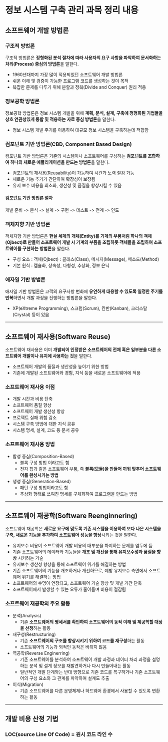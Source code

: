 # 정보 시스템 구축 관리 과목 정리 내용

## 소프트웨어 개발 방법론

### 구조적 방법론
구조적 방법론은 <b>정형화된 분석 절차에 따라 사용자의 요구 사항을 파악하여 문서화하는 처리(Process) 중심의 방법론</b>을 말한다.
* 1960년대까지 가장 많이 적용되었던 소프트웨어 개발 방법론
* 쉬운 이해 및 검증이 가능한 프로그램 코드를 생성하는 것이 목적
* 복잡한 문제를 다루기 위해 분할과 정복(Divide and Conquer) 원리 적용

### 정보공학 방법론
정보공학 방법론은 정보 시스템 개발을 위해 <b>계획, 분석, 설계, 구축에 정형화된 기법들을 상호 연관성있게 통합 및 적용하는 자료 중심 방법론</b>을 말한다.
* 정보 시스템 개발 주기를 이용하여 대규모 정보 시스템을 구축하는데 적합함

### 컴포넌트 기반 방법론(CBD, Component Based Design)
컴포넌트 기반 방법론은 기존의 시스템이나 소프트웨어를 구성하는 <b>컴포넌트를 조합하여 하나의 새로운 애플리케이션을 만드는 방법론</b>을 말한다.
* 컴포넌트의 재사용(Reusability)이 가능하여 시간과 노력 절감 가능
* 새로운 기능 추가가 간단하여 확장성이 보장됨
* 유지 보수 비용을 최소화, 생산성 및 품질을 향상시킬 수 있음

#### 컴포넌트 기반 방법론 절차
개발 준비 -> 분석 -> 설계 -> 구현 -> 테스트 -> 전계 -> 인도

### 객체지향 기반 방법론
객체지향 기반 방법론은 <b>현실 세계의 개체(Entity)를 기계의 부품처럼 하나의 객체(Ojbect)로 만들어 소프트웨어 개발 시 기계의 부품을 조립하듯 객체들을 조립하여 소프트웨어를 구현하는 방법론</b>을 말한다.
* 구성 요소 : 객체(Ojbect) : 클래스(Class), 메시지(Message), 메소드(Method)
* 기본 원칙 : 캡슐화, 상속성, 다형성, 추상화, 정보 은닉

### 애자일 기반 방법론
애자일 기반 방법론은 고객의 요구사항 변화에 <b>유연하게 대응할 수 있도록 일정한 주기를 반복</b>하면서 개발 과정을 진행하는 방법론을 말한다.
* XP(eXtreme Programming), 스크럼(Scrum), 칸반(Kanban), 크리스탈(Crystal) 등이 있음

---

## 소프트웨어 재사용(Software Reuse)
소프트웨어 재사용은 이미 <b>개발되어 인정받은 소프트웨어의 전체 혹은 일부분을 다른 소프트웨어 개발이나 유지에 사용하는 것</b>을 말한다.
* 소프트웨어 개발의 품질과 생산성을 높이기 위한 방법
* 기존에 개발된 소프트웨어와 경험, 지식 등을 새로운 소프트웨어에 적용

### 소프트웨어 재사용 이점
* 개발 시간과 비용 단축
* 소프트웨어 품질 향상
* 소프트웨어 개발 생산성 향상
* 프로젝트 실패 위험 감소
* 시스템 구축 방법에 대한 지식 공유
* 시스템 명세, 설계, 코드 등 문서 공유

### 소프트웨어 재사용 방법
* 합성 중심(Composition-Based)
  * 블록 구성 방법 이라고도 함
  * 전자 칩과 같은 소프트웨어 부품, 즉 <b>블록(모듈)을 만들어 끼워 맞추어 소프트웨어를 완성시키는 방법</b>
* 생성 중심(Generation-Based)
  * 패턴 구성 방법이라고도 함
  * 추상화 형태로 쓰여진 명세를 구체화하여 프로그램을 만드는 방법
  
---

## 소프트웨어 재공학(Software Reenginnering)
소프트웨어 재공학은 <b>새로운 요구에 맞도록 기존 시스템을 이용하여 보다 나은 시스템을 구축, 새로운 기능을 추가하여 소프트웨어 성능을 향상</b>시키는 것을 말한다.
* 유지보수 비용이 소프트웨어 개발 비용의 대부분을 차지하는 문제를 염두에 둠
* 기존 소프트웨어의 데이터와 기능들을 <b>개조 및 개선을 통해 유지보수성과 품질을 향상</b> 시키려는 기술
* 유지보수 생산성 향상을 통해 소프트웨어 위기를 해결하는 방법
* 기존 소프트웨어의 기능을 개조하거나 개선하므로, 예방 유지보수 측면에서 소프트웨어 위기를 해결하는 방법
* 소프트웨어의 수명이 연장되고, 소프트웨어 기술 향상 및 개발 기간 단축
* 소프트웨어에서 발생할 수 있는 오류가 줄어들며 비용이 절감됨

### 소프트웨어 재공학의 주요 활동
* 분석(Analysis)
  * 기존 <b>소프트웨어의 명세서를 확인하여 소프트웨어의 동작 이해 및 제공학할 대상을 선정</b>하는 활동
* 재구성(Restructuring)
  * 기존 <b>소프트웨어의 구조를 향상시키기 위하여 코드를 재구성</b>하는 활동
  * 소프트웨어의 기능과 외적인 동작은 바뀌지 않음
* 역공학(Reverse Enginerring)
  * 기존 소프트웨어를 분석하여 소프트웨어 개발 과정과 데이터 처리 과정을 설명하는 분석 및 설계 정보를 재발견하거나 다시 만들어내는 활동
  * 일반적인 개발 단계와는 반대 방향으로 기존 코드를 복구하거나 기존 소프트웨어의 구성 요소와 그 관계를 파악하여 설계도 추출
* 이식(Migration)
  * 기존 소프트웨어를 다른 운영체제나 하드웨어 환경에서 사용할 수 있도록 변환하는 활동
  
---

## 개발 비용 산정 기법

### LOC(source Line Of Code) = 원시 코드 라인 수 
